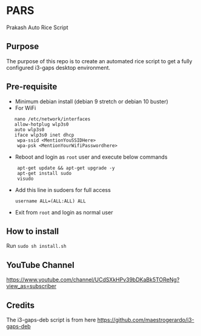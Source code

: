 # PARS
Prakash Auto Rice Script

## Purpose
The purpose of this repo is to create an automated rice script to get a fully configured i3-gaps desktop environment.

## Pre-requisite
- Minimum debian install (debian 9 stretch or debian 10 buster)
- For WiFi 
```
   nano /etc/network/interfaces
   allow-hotplug wlp3s0
   auto wlp3s0
   iface wlp3s0 inet dhcp
	wpa-ssid <MentionYouSSIDHere>
	wpa-psk <MentionYourWifiPasswordhere>
```
- Reboot and login as `root` user and execute below commands
```
    apt-get update && apt-get upgrade -y
    apt-get install sudo
    visudo
```
- Add this line in sudoers for full access

   `username ALL=(ALL:ALL) ALL`
- Exit from `root` and login as normal user

## How to install
Run `sudo sh install.sh`

## YouTube Channel
https://www.youtube.com/channel/UCdSXkHPv39bDKaBk5TOReNg?view_as=subscriber

## Credits
The i3-gaps-deb script is from here
https://github.com/maestrogerardo/i3-gaps-deb
